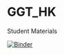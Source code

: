 # GGT_HK

Student Materials

[![Binder](https://mybinder.org/badge_logo.svg)](https://mybinder.org/v2/gh/xudong-z/GGT_HK/master?filepath=Breakout_Complete.ipynb)
